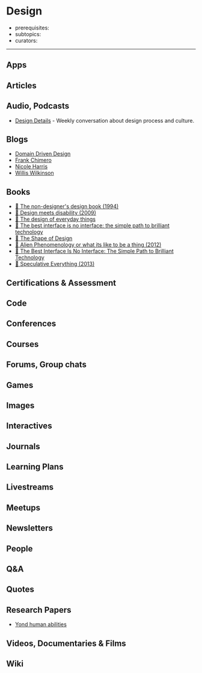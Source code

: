 # Design

- prerequisites:
- subtopics:
- curators:

------

## Apps

## Articles

## Audio, Podcasts

- [Design Details](https://overcast.fm/itunes947191070/design-details) - Weekly conversation about design process and culture.

## Blogs

- [Domain Driven Design](http://dddweekly.com/)
- [Frank Chimero](https://frankchimero.com/blog/)
- [Nicole Harris](http://whoisnicoleharris.com/#writing)
- [Willis Wilkinson](http://williamwilkinson.com/)

## Books
- [📕 The non-designer's design book (1994)](http://www.goodreads.com/book/show/41597.The_Non_Designer_s_Design_Book)
- [📕 Design meets disability (2009)](http://www.goodreads.com/book/show/5982641-design-meets-disability)
- [📕 The design of everyday things](http://www.goodreads.com/book/show/840.The_Design_of_Everyday_Things)
- [📕 The best interface is no interface: the simple path to brilliant technology](http://www.goodreads.com/book/show/22758923-the-best-interface-is-no-interface)
- [📖 The Shape of Design](https://shapeofdesignbook.com)
- [📕 Alien Phenomenology or what its like to be a thing (2012)](https://www.amazon.com/Alien-Phenomenology-What-Thing-Posthumanities/dp/0816678987)
- [📕 The Best Interface Is No Interface: The Simple Path to Brilliant Technology](http://www.nointerface.com/book/)
- [📕 Speculative Everything (2013)](https://www.amazon.com/Speculative-Everything-Design-Fiction-Dreaming/dp/0262019841)

## Certifications & Assessment

## Code

## Conferences

## Courses

## Forums, Group chats

## Games

## Images

## Interactives

## Journals

## Learning Plans

## Livestreams

## Meetups

## Newsletters

## People

## Q&A

## Quotes

## Research Papers

- [Yond human abilities](https://dreamsongs.com/Files/DesignBeyondHumanAbilitiesSimp.pdf)

## Videos, Documentaries & Films

## Wiki
